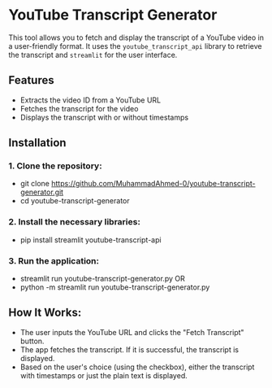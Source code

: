 # YouTube Transcript Generator

This tool allows you to fetch and display the transcript of a YouTube video in a user-friendly format. It uses the `youtube_transcript_api` library to retrieve the transcript and `streamlit` for the user interface.

## Features

- Extracts the video ID from a YouTube URL
- Fetches the transcript for the video
- Displays the transcript with or without timestamps

## Installation

### 1. Clone the repository:

- git clone https://github.com/MuhammadAhmed-0/youtube-transcript-generator.git
- cd youtube-transcript-generator

### 2. Install the necessary libraries:
- pip install streamlit youtube-transcript-api

### 3. Run the application:
- streamlit run youtube-transcript-generator.py
OR
- python -m streamlit run youtube-transcript-generator.py

## How It Works:
- The user inputs the YouTube URL and clicks the "Fetch Transcript" button.
- The app fetches the transcript. If it is successful, the transcript is displayed.
- Based on the user's choice (using the checkbox), either the transcript with timestamps or just the plain text is displayed.

